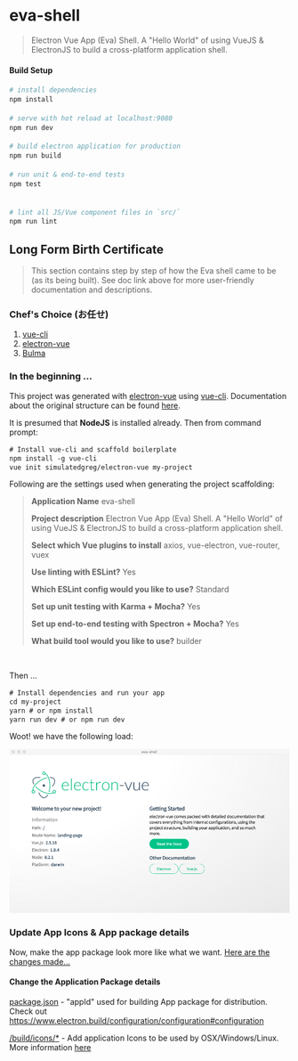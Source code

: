 # eva-shell

> Electron Vue App (Eva) Shell. A \"Hello World\" of using VueJS & ElectronJS to build a cross-platform application shell.

#### Build Setup

``` bash
# install dependencies
npm install

# serve with hot reload at localhost:9080
npm run dev

# build electron application for production
npm run build

# run unit & end-to-end tests
npm test


# lint all JS/Vue component files in `src/`
npm run lint

```

## Long Form Birth Certificate

> This section contains step by step of how the Eva shell came to be (as its being built).  See doc link above for more user-friendly documentation and descriptions.

### Chef's Choice (お任せ)
  1. [vue-cli](https://github.com/vuejs/vue-cli)
  1. [electron-vue](https://github.com/SimulatedGREG/electron-vue)
  1. [Bulma](https://www.npmjs.com/package/bulma)


### In the beginning ...
This project was generated with [electron-vue](https://github.com/SimulatedGREG/electron-vue) using [vue-cli](https://github.com/vuejs/vue-cli). Documentation about the original structure can be found [here](https://simulatedgreg.gitbooks.io/electron-vue/content/index.html).

It is presumed that **NodeJS** is installed already.  Then from command prompt:

```
# Install vue-cli and scaffold boilerplate
npm install -g vue-cli
vue init simulatedgreg/electron-vue my-project
```

Following are the settings used when generating the project scaffolding:

>**Application Name** eva-shell
>
>**Project description** Electron Vue App (Eva) Shell. A "Hello World" of using VueJS & ElectronJS to build a cross-platform application shell.
>
>**Select which Vue plugins to install** axios, vue-electron, vue-router, vuex
>
>**Use linting with ESLint?** Yes
>
>**Which ESLint config would you like to use?** Standard
>
>**Set up unit testing with Karma + Mocha?** Yes
>
>**Set up end-to-end testing with Spectron + Mocha?** Yes
>
>**What build tool would you like to use?** builder
> 
<br>

Then ...
```
# Install dependencies and run your app
cd my-project
yarn # or npm install
yarn run dev # or npm run dev
```

Woot! we have the following load:

![Scaffolded App Screenshot](doc/images/1-Scaffolded-AppScreenshot.png "Scaffolded App Screenshot")


### Update App Icons & App package details
Now, make the app package look more like what we want. [Here are the changes made...](https://github.com/cpsloal/eva-shell/commit/ca797e7a6b68f29d0e2e92ce2567bd1c68082fec)

#### Change the Application Package details
[package.json](https://github.com/cpsloal/eva-shell/commit/ca797e7a6b68f29d0e2e92ce2567bd1c68082fec#diff-b9cfc7f2cdf78a7f4b91a753d10865a2) - "appId" used for building App package for distribution.  Check out https://www.electron.build/configuration/configuration#configuration

[/build/icons/*](https://github.com/cpsloal/eva-shell/commit/ca797e7a6b68f29d0e2e92ce2567bd1c68082fec#diff-e73c6a6466b48e909dce3e7c2e2860d0) - Add application Icons to be used by OSX/Windows/Linux.  More information [here](https://www.electron.build/icons)